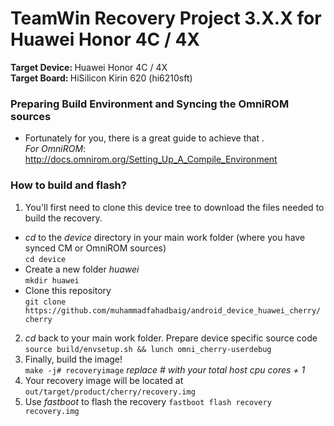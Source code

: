 # TeamWin Recovery Project 3.X.X for Huawei Honor 4C / 4X
<b>Target Device: </b>Huawei Honor 4C / 4X  
<b>Target Board: </b>HiSilicon Kirin 620 (hi6210sft)

### Preparing Build Environment and Syncing the OmniROM sources
* Fortunately for you, there is a great guide to achieve that .  
   _For OmniROM_: http://docs.omnirom.org/Setting_Up_A_Compile_Environment
  
### How to build and flash?
1. You'll first need to clone this device tree to download the files needed to build the recovery.
  * _cd_ to the _device_ directory in your main work folder (where you have synced CM or OmniROM sources)  
  `cd device`
  * Create a new folder _huawei_  
  `mkdir huawei`
  * Clone this repository  
  `git clone https://github.com/muhammadfahadbaig/android_device_huawei_cherry/ cherry`  
2. _cd_ back to your main work folder. Prepare device specific source code  
  `source build/envsetup.sh && lunch omni_cherry-userdebug`
3. Finally, build the image!  
  `make -j# recoveryimage` _replace # with your total host cpu cores + 1_
4. Your recovery image will be located at `out/target/product/cherry/recovery.img`
5. Use _fastboot_ to flash the recovery `fastboot flash recovery recovery.img`

